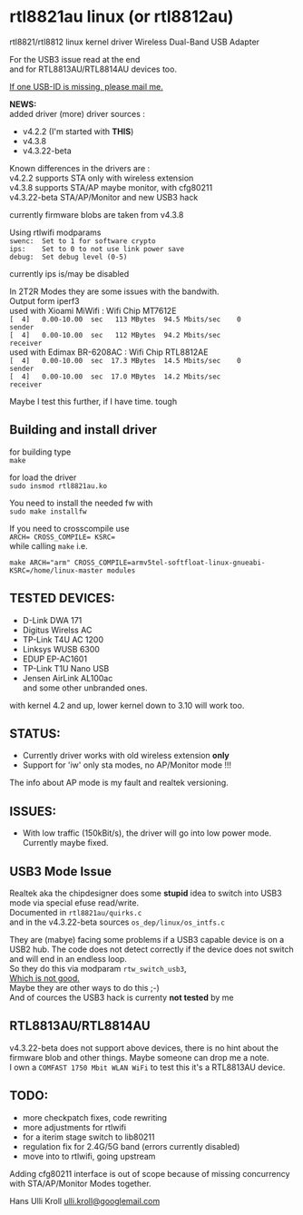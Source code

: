 rtl8821au linux (or rtl8812au)
==============================

rtl8821/rtl8812 linux kernel driver Wireless Dual-Band USB Adapter

For the USB3 issue read at the end  
and for RTL8813AU/RTL8814AU devices too.  

<u>If one USB-ID is missing, please mail me.</u>  

**NEWS:**  
added driver (more) driver sources :  
- v4.2.2 (I'm started with **THIS**)  
- v4.3.8  
- v4.3.22-beta  

Known differences in the drivers are :  
v4.2.2 supports STA only with wireless extension  
v4.3.8 supports STA/AP maybe monitor, with cfg80211  
v4.3.22-beta STA/AP/Monitor and new USB3 hack  

currently firmware blobs are taken from v4.3.8

Using rtlwifi modparams  
`swenc:  Set to 1 for software crypto`  
`ips:    Set to 0 to not use link power save`  
`debug:  Set debug level (0-5)`  

currently ips is/may be disabled

In 2T2R Modes they are some issues with the bandwith.  
Output form iperf3  
used with Xioami MiWifi : Wifi Chip MT7612E  
`[  4]   0.00-10.00  sec   113 MBytes  94.5 Mbits/sec    0             sender`  
`[  4]   0.00-10.00  sec   112 MBytes  94.2 Mbits/sec                  receiver`  
used with Edimax BR-6208AC : Wifi Chip RTL8812AE  
`[  4]   0.00-10.00  sec  17.3 MBytes  14.5 Mbits/sec    0             sender`  
`[  4]   0.00-10.00  sec  17.0 MBytes  14.2 Mbits/sec                  receiver`  

Maybe I test this further, if I have time. tough

Building and install driver
---------------------------

for building type  
`make`  

for load the driver  
`sudo insmod rtl8821au.ko`  

You need to install the needed fw with  
`sudo make installfw`  

If you need to crosscompile use  
`ARCH= CROSS_COMPILE= KSRC=`  
while calling `make` i.e.  

`make ARCH="arm" CROSS_COMPILE=armv5tel-softfloat-linux-gnueabi- KSRC=/home/linux-master modules`  

TESTED DEVICES:
---------------
* D-Link DWA 171  
* Digitus Wirelss AC  
* TP-Link T4U AC 1200  
* Linksys WUSB 6300  
* EDUP EP-AC1601  
* TP-Link T1U Nano USB  
* Jensen AirLink AL100ac  
and some other unbranded ones.  

with kernel 4.2 and up, lower kernel down to 3.10 will work too.

STATUS:
-------
* Currently driver works with old wireless extension **only**
* Support for 'iw' only sta modes, no AP/Monitor mode !!!

The info about AP mode is my fault and realtek versioning.

ISSUES:
-------
- With low traffic (150kBit/s), the driver will go into low power mode. Currently maybe fixed.

USB3 Mode Issue
---------------
Realtek aka the chipdesigner does some **stupid** idea to switch into USB3 mode via special efuse read/write.  
Documented in `rtl8821au/quirks.c`  
and in the v4.3.22-beta sources `os_dep/linux/os_intfs.c`  
  
They are (mabye) facing some problems if a USB3 capable device is on a USB2 hub. The code does not detect correctly if the device does not switch and will end in an endless loop.  
So they do this via modparam `rtw_switch_usb3`,  
<u>Which is not good.</u>  
Maybe they are other ways to do this ;-)  
And of cources the USB3 hack is currenty **not tested** by me

RTL8813AU/RTL8814AU
-------------------
v4.3.22-beta does not support above devices, there is no hint about the firmware blob and other things. Maybe someone can drop me a note.  
I own a `COMFAST 1750 Mbit WLAN WiFi` to test this it's a RTL8813AU device.

TODO:
-----
- more checkpatch fixes, code rewriting
- more adjustments for rtlwifi
- for a iterim stage switch to lib80211
- regulation fix for 2.4G/5G band (errors currently disabled)
- move into to rtlwifi, going upstream  

Adding cfg80211 interface is out of scope because of missing concurrency with STA/AP/Monitor Modes together. 

Hans Ulli Kroll <ulli.kroll@googlemail.com>
